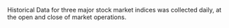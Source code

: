 Historical Data for three major stock market indices was collected daily, at the open and close of market operations. 
